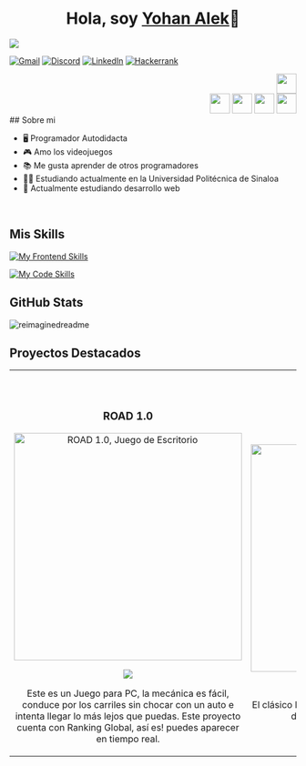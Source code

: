 <div align="center">
<h1 align="center">Hola, soy <a href="https://yohan-alek-web.netlify.app">Yohan Alek</a>👋</h1>
</div>
<img src="https://cdn.discordapp.com/attachments/1129195909796860029/1171115787428298842/banner.gif?ex=655b8192&is=65490c92&hm=1bf3dbe9828febc2a7d31362a431e120baeb1399304b61125cb9f5cf973b0bd9&">

<a href="mailto: yh9dev@gmail.com">![Gmail](https://img.shields.io/badge/Gmail-D14836?style=for-the-badge&logo=gmail&logoColor=white)</a>
<a href="https://discord.com/users/700544505551650878">![Discord](https://img.shields.io/badge/Discord-%235865F2.svg?style=for-the-badge&logo=discord&logoColor=white)</a>
<a href="https://www.linkedin.com/in/yohan-alek-977616296">![LinkedIn](https://img.shields.io/badge/linkedin-%230077B5.svg?style=for-the-badge&logo=linkedin&logoColor=white)</a>
<a href="https://www.hackerrank.com/profile/yh9alek">![Hackerrank](https://img.shields.io/badge/-Hackerrank-2EC866?style=for-the-badge&logo=HackerRank&logoColor=white)</a>

<div align="right">
  <img height="35px" src="https://cdn.discordapp.com/attachments/1129195909796860029/1173010804723949638/github-boosted.png?ex=65626671&is=654ff171&hm=278e213078623649bd6c4daac5e85384c87a1594e32b75aaadcfab628045c3d1&">
</div>
<div align="right">
  <img height="35px" src="https://cdn.discordapp.com/attachments/1129195909796860029/1172968168227082361/github_booster.PNG?ex=65623ebc&is=654fc9bc&hm=7571f014561baf85c6088a688fb0bbdb311b9086a89f85e924a58859bc95514f&">
  <img height="35px" src="https://cdn.discordapp.com/attachments/1129195909796860029/1172968120802103316/github_builder.png?ex=65623eb0&is=654fc9b0&hm=915ca6164a436adf29748953a520aa399ed2a2805f5738ed5a2c763a75d355da&">
  <img height="35px" src="https://cdn.discordapp.com/attachments/1129195909796860029/1172968103685140660/repo_master.PNG?ex=65623eac&is=654fc9ac&hm=16e35fdd1e4e3d23b5cefe366c3da5fdaa00b295991aa866064d5fd0a30886bc&">
  <img height="35px" src="https://cdn.discordapp.com/attachments/1129195909796860029/1172975403019816981/commit-master.PNG?ex=65624578&is=654fd078&hm=279c75f6196ebae10b471be4c82065d6495f09cf060124f234cc3459ce556175&">
</div>
## Sobre mi

- 🖥 Programador Autodidacta
- 🎮 Amo los videojuegos
- 📚 Me gusta aprender de otros programadores
- 👨‍🎓 Estudiando actualmente en la Universidad Politécnica de Sinaloa
- 🔰 Actualmente estudiando desarrollo web
<br>

## Mis Skills
[![My Frontend Skills](https://skillicons.dev/icons?i=html,css,js,php,mysql,postgresql)](https://skillicons.dev)

[![My Code Skills](https://skillicons.dev/icons?i=python,java,cs,cpp,c,bash,git)](https://skillicons.dev)

## GitHub Stats
<img src="https://myreadme.vercel.app/api/embed/yh9alek?panels=userstatistics,toprepositories,toplanguages,commitgraph" alt="reimaginedreadme" />

## Proyectos Destacados
<table>
<tr>
<td width="50%">
               <br>
  <br>
<h3 align="center">ROAD 1.0</h3>
<div align="center">                                       
<a href="https://s-f-t.itch.io/road" target="_blank"><img src="https://cdn.discordapp.com/attachments/1129195909796860029/1171153803047866378/Captura.PNG?ex=655ba4f9&is=65492ff9&hm=1812777c983d201b9ca7225b51e8c68400480b924f42f77610b8b297c096897f&" width="400" alt="ROAD 1.0, Juego de Escritorio"></a>
<br>
<p>
<a href="https://s-f-t.itch.io/road" target="_blank">
<img src="https://img.shields.io/badge/Descargar-4D71A2?style=for-the-badge&logo=cs&logoColor=black">
</a>
</p>
</p>Este es un Juego para PC, la mecánica es fácil, conduce por los carriles sin chocar con un auto e intenta llegar lo más lejos que puedas. Este proyecto cuenta con Ranking Global, así es! puedes aparecer en tiempo real.</p>
</div>
</td>

<td width="50%">
               <br>
<h3 align="center">BLACKJACK C/C++</h3>
<div align="center">                                       
<a href="https://github.com/yh9alek/blackjack" target="_blank"><img src="https://yohan-alek-web.netlify.app/assets/sources/blackjack.gif" width="400" alt="BlackJack, juego en consola"></a>
<br>
<p>
<a href="https://github.com/yh9alek/blackjack" target="_blank">
<img src="https://img.shields.io/badge/C%C3%93DIGO-4D71A2?style=for-the-badge&logo=github&logoColor=white">
</a>
</p>
</p>El clásico BlackJack desde tu consola. ¿Serás capaz de obtener 21 puntos sin pasarte?</p>
</div>
</td>
</table>




